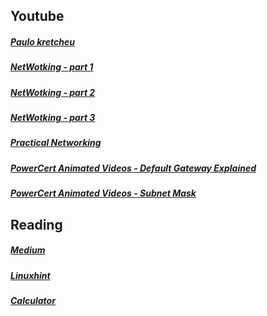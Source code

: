 ## Youtube

##### [Paulo kretcheu](https://www.youtube.com/watch?v=dp9ynjJamoI&list=PLuf64C8sPVT_nObvAFU5W-SiE04ST-PlL)
##### [NetWotking - part 1](https://www.youtube.com/watch?v=n2D1o-aM-2s)
##### [NetWotking - part 2](https://www.youtube.com/watch?v=l_OPR2yh2co)
##### [NetWotking - part 3](https://www.youtube.com/watch?v=TMjo-Iphjyo)
##### [Practical Networking](https://www.youtube.com/watch?v=BWZ-MHIhqjM)
##### [PowerCert Animated Videos - Default Gateway Explained](https://www.youtube.com/watch?v=pCcJFdYNamc)
##### [PowerCert Animated Videos - Subnet Mask](https://www.youtube.com/watch?v=s_Ntt6eTn94)

## Reading

##### [Medium](https://medium.com/@imyzf/netpractice-2d2b39b6cf0a)
##### [Linuxhint](https://linuxhint.com/ipcalc-command-linux/)
##### [Calculator](https://www.calculator.net/ip-subnet-calculator.html)
